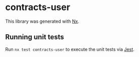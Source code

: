# contracts-user

This library was generated with [Nx](https://nx.dev).

## Running unit tests

Run `nx test contracts-user` to execute the unit tests via [Jest](https://jestjs.io).
